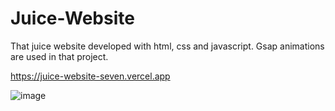 # Juice-Website
That juice website developed with html, css and javascript. Gsap animations are used in that project.

https://juice-website-seven.vercel.app

![image](https://user-images.githubusercontent.com/98719469/191044728-e89f9cec-ff38-44ad-b5ca-f8437d27f1dd.png)
